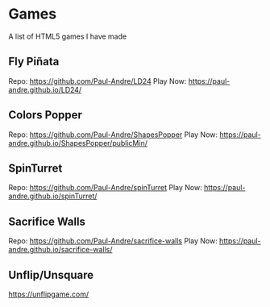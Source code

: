 # Games
A list of HTML5 games I have made

## Fly Piñata
Repo: https://github.com/Paul-Andre/LD24
Play Now: https://paul-andre.github.io/LD24/

## Colors Popper
Repo: https://github.com/Paul-Andre/ShapesPopper
Play Now: https://paul-andre.github.io/ShapesPopper/publicMin/

## SpinTurret
Repo: https://github.com/Paul-Andre/spinTurret
Play Now: https://paul-andre.github.io/spinTurret/

## Sacrifice Walls
Repo: https://github.com/Paul-Andre/sacrifice-walls
Play Now: https://paul-andre.github.io/sacrifice-walls/

## Unflip/Unsquare
https://unflipgame.com/
